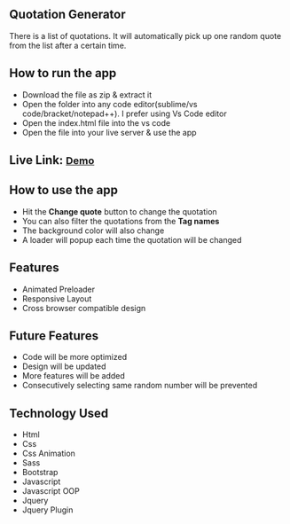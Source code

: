 <h2>Quotation Generator</h2>
<p>There is a list of quotations. It will automatically pick up one random quote from the list after a certain time.
</p>
<h2>How to run the app</h2>
<ul>
    <li>Download the file as zip & extract it</li>
    <li>Open the folder into any code editor(sublime/vs code/bracket/notepad++). I prefer using Vs Code editor
    </li>
    <li>Open the index.html file into the vs code</li>
    <li>Open the file into your live server & use the app</li>
</ul>
<h2>Live Link: <a href="https://subrinalisa.github.io/Quotation/" style="font-size: 18px;">Demo</a></h2>
<h2>How to use the app</h2>
<ul>
    <li>Hit the <b>Change quote</b> button to change the quotation</li>
    <li>You can also filter the quotations from the <b>Tag names</b></li>
    <li>The background color will also change</li>
    <li>A loader will popup each time the quotation will be changed</li>
</ul>
<h2>Features</h2>
<ul>
    <li>Animated Preloader</li>
    <li>Responsive Layout</li>
    <li>Cross browser compatible design</li>
</ul>
<h2>Future Features</h2>
<ul>
    <li>Code will be more optimized</li>
    <li>Design will be updated</li>
    <li>More features will be added</li>
    <li>Consecutively selecting same random number will be prevented</li>
</ul>
<h2>Technology Used</h2>
<ul>
    <li>Html</li>
    <li>Css</li>
    <li>Css Animation</li>
    <li>Sass</li>
    <li>Bootstrap</li>
    <li>Javascript</li>
    <li>Javascript OOP</li>
    <li>Jquery</li>
    <li>Jquery Plugin</li>
</ul>
